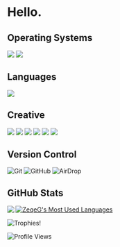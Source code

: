 # Hello.

## Operating Systems  
 
 ![](https://img.shields.io/badge/MacOS-000000?logo=apple&logoColor=white&style=for-the-badge)
 ![](https://img.shields.io/badge/iOS-000000?logo=ios&logoColor=white&style=for-the-badge)

## Languages

<img src="https://img.shields.io/badge/swift-%23FA7343.svg?&style=for-the-badge&logo=swift&logoColor=white"/>

## Creative

<img src="https://img.shields.io/badge/adobe%20-%23FF0000.svg?&style=for-the-badge&logo=adobe&logoColor=white"/>
<img src="https://img.shields.io/badge/adobe%20xd%20-%23FF26BE.svg?&style=for-the-badge&logo=adobe%20xd&logoColor=white"/>
<img src="https://img.shields.io/badge/adobe%20photoshop%20-%2331A8FF.svg?&style=for-the-badge&logo=adobe%20photoshop&logoColor=white"/>
<img src="https://img.shields.io/badge/adobe%20illustrator%20-%23FF9A00.svg?&style=for-the-badge&logo=adobe%20illustrator&logoColor=white"/>
<img src="https://img.shields.io/badge/Cinema 4D-000000?style=for-the-badge&logo=Cinema-4D"/>
<img src="https://img.shields.io/badge/Xcode-000000?style=for-the-badge&logo=xcode"/>
 
## Version Control
 
 ![Git](https://img.shields.io/badge/git%20-%23F05033.svg?&style=for-the-badge&logo=git&logoColor=white)
 ![GitHub](https://img.shields.io/badge/github%20-%23121011.svg?&style=for-the-badge&logo=github&logoColor=white)
 ![AirDrop](https://img.shields.io/badge/Airdrop-000000?style=for-the-badge&logo=apple)

## GitHub Stats

<img src="https://github-readme-stats.vercel.app/api?username=ZeqeG&theme=dark&show_icons=true&line_height=40" align="left" />

[![ZeqeG's Most Used Languages](https://github-readme-stats.vercel.app/api/top-langs/?username=ZeqeG&theme=dark&hide_langs_below=4)](https://github.com/anuraghazra/github-readme-stats/)

![Trophies!](https://github-profile-trophy.vercel.app/?username=ZeqeG&theme=onedark&row=1&column=7)

![Profile Views](https://komarev.com/ghpvc/?username=ZeqeG)
